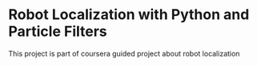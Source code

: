 # Robot Localization with Python and Particle Filters
This project is part of coursera guided project about robot localization
